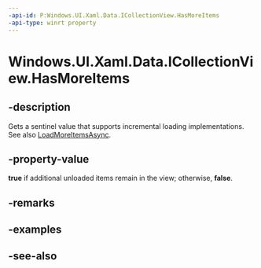 ```yaml
---
-api-id: P:Windows.UI.Xaml.Data.ICollectionView.HasMoreItems
-api-type: winrt property
---
```


<!-- Property syntax
public bool HasMoreItems { get; }
-->

# Windows.UI.Xaml.Data.ICollectionView.HasMoreItems

## -description
Gets a sentinel value that supports incremental loading implementations. See also [LoadMoreItemsAsync](icollectionview_loadmoreitemsasync_928705393.md).



## -property-value
**true** if additional unloaded items remain in the view; otherwise, **false**.

## -remarks

## -examples

## -see-also
